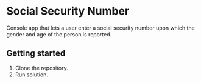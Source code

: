 # Social Security Number

Console app that lets a user enter a social security
number upon which the gender and age of the person is 
reported. 

## Getting started

1. Clone the repository. 
2. Run solution.